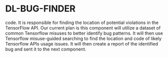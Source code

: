 # DL-BUG-FINDER
code. It is responsible for finding the location of potential violations in the TensorFlow API. Our current plan is this component will utilize a dataset of common Tensorflow misuses to better identify bug patterns. It will then use Tensorflow misuse-guided searching to find the location and code of likely Tensorflow APIs usage issues. It will then create a report of the identified bug and sent it to the next component.
